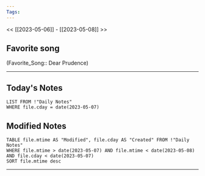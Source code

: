 ```yaml
---
Tags:
---
```

<< [[2023-05-06]] - [[2023-05-08]] >>
## Favorite song
(Favorite_Song:: Dear Prudence)

___
## Today's Notes
```dataview
LIST FROM !"Daily Notes"
WHERE file.cday = date(2023-05-07)
```
## Modified Notes
```dataview
TABLE file.mtime AS "Modified", file.cday AS "Created" FROM !"Daily Notes" 
WHERE file.mtime > date(2023-05-07) AND file.mtime < date(2023-05-08) AND file.cday < date(2023-05-07)
SORT file.mtime desc
```
___
